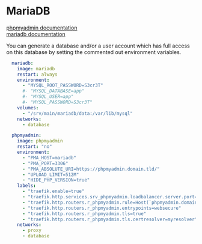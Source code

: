# MariaDB

[phpmyadmin documentation](https://hub.docker.com/_/phpmyadmin)    
[mariadb documentation](https://hub.docker.com/_/mariadb/)  

You can generate a database and/or a user account which has full access on this database by setting the commented out environment variables.
```yaml
  mariadb:
    image: mariadb
    restart: always
    environment:
      - "MYSQL_ROOT_PASSWORD=S3cr3T"
      #- "MYSQL_DATABASE=app"
      #- "MYSQL_USER=app"
      #- "MYSQL_PASSWORD=S3cr3T"
    volumes:
      - "/srv/main/mariadb/data:/var/lib/mysql"
    networks:
      - database

  phpmyadmin:
    image: phpmyadmin
    restart: "no"
    environment:
      - "PMA_HOST=mariadb"
      - "PMA_PORT=3306"
      - "PMA_ABSOLUTE_URI=https://phpmyadmin.domain.tld/"
      - "UPLOAD_LIMIT=512M"
      - "HIDE_PHP_VERSION=true"
    labels:
      - "traefik.enable=true"
      - "traefik.http.services.srv_phpmyadmin.loadbalancer.server.port=80"
      - "traefik.http.routers.r_phpmyadmin.rule=Host(`phpmyadmin.domain.de`)"
      - "traefik.http.routers.r_phpmyadmin.entrypoints=websecure"
      - "traefik.http.routers.r_phpmyadmin.tls=true"
      - "traefik.http.routers.r_phpmyadmin.tls.certresolver=myresolver"
    networks:
      - proxy
      - database
```
